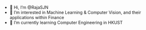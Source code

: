 - 👋 Hi, I’m @RajaSJN
- 👀 I’m interested in Machine Learning & Computer Vision, and their applications within Finance
- 🌱 I’m currently learning Computer Engineering in HKUST

<!---
RajaSJN/RajaSJN is a ✨ special ✨ repository because its `README.md` (this file) appears on your GitHub profile.
You can click the Preview link to take a look at your changes.
--->
